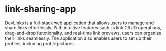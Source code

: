 # link-sharing-app
DevLinks is a full-stack web application that allows users to manage and share links effortlessly. With intuitive features such as link CRUD operations, drag-and-drop functionality, and real-time link previews, users can organize their links seamlessly. The application also enables users to set up their profiles, including profile pictures.
